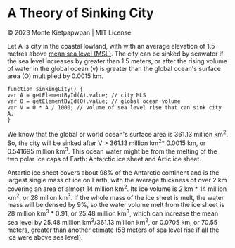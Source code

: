 # A Theory of Sinking City 
© 2023 Monte Kietpapwpan | MIT License

Let A is city in the coastal lowland, with with an average elevation of 1.5 metres above [mean sea level (MSL)](https://en.wikipedia.org/wiki/Sea_level). The city can be sinked by seawater if the sea level increases by greater than 1.5 meters, or after the rising volume of water in the global ocean (v) is greater than the global ocean's surface area (O) multiplied by 0.0015 km.

```
function sinkingCity() {
var A = getElementById(A).value; // city MLS
var O = getElementById(O).value; // global ocean volume
var V = O * A / 1000; // volume of sea level rise that can sink city A.
}
```


We know that the global or world ocean's surface area is 361.13 million km<sup>2</sup>. So, the city will be sinked after V > 361.13 million km<sup>2</sup>* 0.0015 km, or 0.541695 million km<sup>3</sup>. This ocean water might be from the melting of the two polar ice caps of Earth: Antarctic ice sheet and Artic ice sheet.

Antartic ice sheet covers about 98% of the Antarctic continent and is the largest single mass of ice on Earth, with the average thickness of over 2 km covering an area of almost 14 million km<sup>2</sup>. Its ice volume is 2 km * 14 million km<sup>2</sup>, or 28 mllion km<sup>3</sup>. If the whole mass of the ice sheet is melt, the water mass will be densed by 9%, so the water volume melt from the ice sheet is 28 million km<sup>3</sup> * 0.91, or 25.48 million km<sup>3</sup>, which can increase the mean sea level by 25.48 million km<sup>3</sup>/361.13 million km<sup>2</sup>, or 0.0705 km, or 70.55 meters, greater than another etimate (58 meters of sea level rise if all the ice were above sea level).    
  
